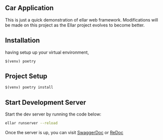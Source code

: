 ## Car Application

This is just a quick demonstration of ellar web framework. Modifications will be made on this project as the Ellar project 
evolves to become better.

## Installation
having setup up your virtual environment,
```shell
$(venv) poetry
```
## Project Setup
```shell
$(venv) poetry install
```

## Start Development Server
Start the dev server by running the code below:

```bash
ellar runserver --reload
```

Once the server is up, you can visit [SwaggerDoc](http://localhost:8000/docs#) or [ReDoc](http://localhost:8000/redoc#)
